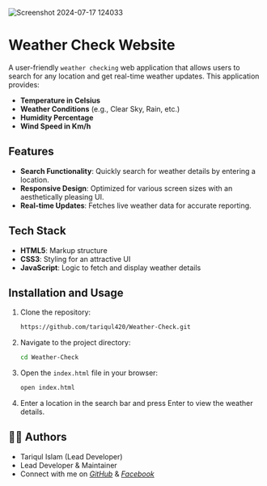 ![Screenshot 2024-07-17 124033](https://github.com/user-attachments/assets/ffc111ac-6e04-46e0-ace0-02311041ffd8)

# Weather Check Website

A user-friendly `weather checking` web application that allows users to search for any location and get real-time weather updates. This application provides:

- **Temperature in Celsius**
- **Weather Conditions** (e.g., Clear Sky, Rain, etc.)
- **Humidity Percentage**
- **Wind Speed in Km/h**

## Features

- **Search Functionality**: Quickly search for weather details by entering a location.
- **Responsive Design**: Optimized for various screen sizes with an aesthetically pleasing UI.
- **Real-time Updates**: Fetches live weather data for accurate reporting.

## Tech Stack

- **HTML5**: Markup structure
- **CSS3**: Styling for an attractive UI
- **JavaScript**: Logic to fetch and display weather details

## Installation and Usage

1. Clone the repository:
   ```bash
   https://github.com/tariqul420/Weather-Check.git
   ```
2. Navigate to the project directory:
   ```bash
   cd Weather-Check
   ```
3. Open the `index.html` file in your browser:
   
   ```bash
   open index.html
   ```
5. Enter a location in the search bar and press Enter to view the weather details.


## 🧑‍💻 Authors

- Tariqul Islam (Lead Developer)
- Lead Developer & Maintainer
- Connect with me on [_GitHub_](https://github.com/tariqul420) & [_Facebook_](https://www.facebook.com/tariqul.islam.fb)

